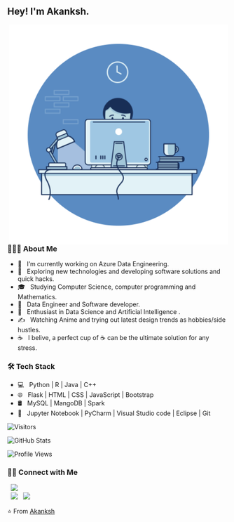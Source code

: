 <h2> Hey! I'm Akanksh.</h2>
<img align="right" alt="GIF" src="https://github.com/Akankshg-ByteWizard/Akankshg-ByteWizard/blob/main/hello.gif/" width="500"/>
<h3> 👨🏻‍💻 About Me </h3>

- 🔭 &nbsp; I’m currently working on Azure Data Engineering.
- 🤔 &nbsp; Exploring new technologies and developing software solutions and quick hacks.
- 🎓 &nbsp; Studying Computer Science, computer programming and Mathematics.
- 💼 &nbsp; Data Engineer and Software developer.
- 🌱 &nbsp; Enthusiast in Data Science and Artificial Intelligence .
- ✍️ &nbsp; Watching Anime and trying out latest design trends as hobbies/side hustles.
- ☕ &nbsp; I belive, a perfect cup of ☕ can be the ultimate solution for any stress. 

<h3>🛠 Tech Stack</h3>

- 💻 &nbsp; Python | R | Java | C++  
- 🌐 &nbsp; Flask  | HTML | CSS | JavaScript | Bootstrap 
- 🛢 &nbsp; MySQL | MangoDB | Spark
- 🔧 &nbsp; Jupyter Notebook | PyCharm | Visual Studio code | Eclipse | Git

<!--<br>

<img align="center" src="https://github-readme-stats.vercel.app/api?username=Akankshg-ByteWizard&include_all_commits=true&count_private=true&show_icons=true&line_height=20&title_color=7A7ADB&icon_color=2234AE&text_color=D3D3D3&bg_color=0,000000,130F40" alt="Akanksh's Github Stats">

</br> -->

<!--[![Top Langs](https://github-readme-stats.vercel.app/api/top-langs/?username=Akankshg-ByteWizard&layout=compact&text_color=daf7dc&bg_color=151515)](https://github.com/Akanksh/github-readme-stats)  -->

![Visitors](https://visitor-badge.glitch.me/badge?page_id=Akankshg-ByteWizard.your-repo-name)

![GitHub Stats](https://github-readme-stats.vercel.app/api?username=Akankshg-ByteWizard&show_icons=true&theme=radical)


                                            
![Profile Views](https://komarev.com/ghpvc/?username=Akankshg-ByteWizard&color=brightgreen)

<h3> 🤝🏻 Connect with Me </h3>

&nbsp; <a href="https://www.instagram.com/xoxo_hari_/" target="_blank" rel="noopener noreferrer"><img src="https://img.icons8.com/plasticine/100/000000/instagram-new.png" width="50" /></a>  
&nbsp; <a href="https://www.linkedin.com/in/akanksh-gatla-071b70195/" target="_blank" rel="noopener noreferrer"><img src="https://img.icons8.com/plasticine/100/000000/linkedin.png" width="50" /></a>
&nbsp; <a href="mailto:gattla.akanksh@gmail.com" target="_blank" rel="noopener noreferrer"><img src="https://img.icons8.com/plasticine/100/000000/gmail.png"  width="50" /></a>
</p>


⭐️ From [Akanksh](https://github.com/Akankshg-ByteWizard)
